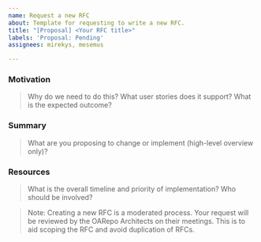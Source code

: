 ```yaml
---
name: Request a new RFC
about: Template for requesting to write a new RFC.
title: "[Proposal] <Your RFC title>"
labels: 'Proposal: Pending'
assignees: mirekys, mesemus

---
```


### Motivation

> Why do we need to do this? What user stories does it support? What is the expected outcome?

### Summary

> What are you proposing to change or implement (high-level overview only)?

### Resources

> What is the overall timeline and priority of implementation? Who should be involved?

> Note: Creating a new RFC is a moderated process. Your request will be reviewed by the OARepo Architects on their meetings. This is to aid scoping the RFC and avoid duplication of RFCs.